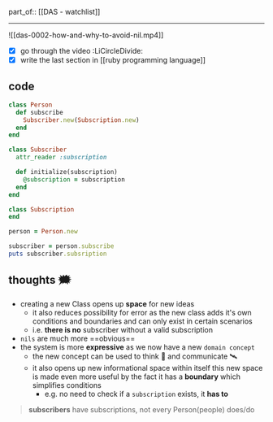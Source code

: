 part_of:: [[DAS - watchlist]]
___

![[das-0002-how-and-why-to-avoid-nil.mp4]]

- [x] go through the video :LiCircleDivide:
- [x] write the last section in [[ruby programming language]]

## code

```rb
class Person
  def subscribe
    Subscriber.new(Subscription.new)
  end
end

class Subscriber
  attr_reader :subscription

  def initialize(subscription)
    @subscription = subscription
  end
end

class Subscription
end

person = Person.new

subscriber = person.subscribe
puts subscriber.subsription
```

## thoughts 🗯

- creating a new Class opens up **space** for new ideas
	- it also reduces possibility for error as the new class adds it's own conditions and boundaries and can only exist in certain scenarios
	- i.e. **there is no** subscriber without a valid subscription
- `nils` are much more ==obvious==
- the system is more **expressive** as we now have a new `domain concept`
	- the new concept can be used to think 🤔 and communicate 🛰
	- it also opens up new informational space within itself
			this new space is made even more useful by the fact it has a **boundary** which simplifies conditions
		- e.g. no need to check if a `subscription` exists, it **has to**

> **subscribers** have subscriptions, not every Person(people) does/do